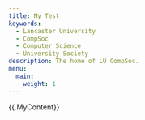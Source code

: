 ```yaml
---
title: My Test
keywords:
  - Lancaster University
  - CompSoc
  - Computer Science
  - University Society
description: The home of LU CompSoc.
menu: 
  main:
    weight: 1
---
```


<div>{{.MyContent}}</div>
